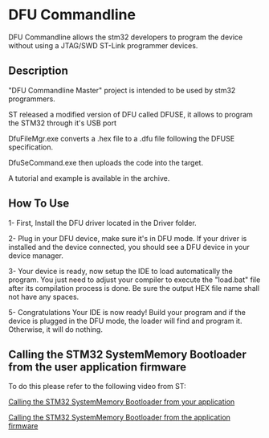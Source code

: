 DFU Commandline
=====

DFU Commandline allows the stm32 developers to program the device without using a JTAG/SWD ST-Link programmer devices.


Description
-----------------------

"DFU Commandline Master" project is intended to be used by stm32 programmers. 

ST released a modified version of DFU called DFUSE, it allows to program the STM32 through it's USB port

DfuFileMgr.exe converts a .hex file to a .dfu file following the DFUSE specification.

DfuSeCommand.exe then uploads the code into the target.

A tutorial and example is available in the archive.


How To Use
---------------------

1- First, Install the DFU driver located in the Driver folder.

2- Plug in your DFU device, make sure it's in DFU mode. If your driver is installed and
the device connected, you should see a DFU device in your device manager.

3- Your device is ready, now setup the IDE to load automatically the program.
You just need to adjust your compiler to execute the "load.bat" file after its compilation process is done.
Be sure the output HEX file name shall not have any spaces.

5- Congratulations Your IDE is now ready! Build your program and if the device is
plugged in the DFU mode, the loader will find and program it. Otherwise, it will
do nothing.


Calling the STM32 SystemMemory Bootloader from the user application firmware
-----------------------

To do this please refer to the following video from ST:

[Calling the STM32 SystemMemory Bootloader from your application](https://www.youtube.com/watch?v=cvKC-4tCRgw)

[Calling the STM32 SystemMemory Bootloader from the application firmware](https://www.youtube.com/watch?v=vQQ4yi4KXwU)

